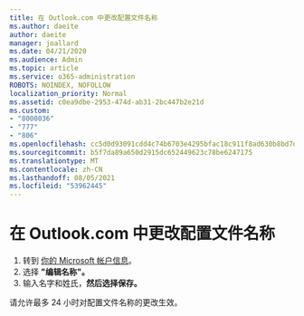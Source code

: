 ```yaml
---
title: 在 Outlook.com 中更改配置文件名称
ms.author: daeite
author: daeite
manager: joallard
ms.date: 04/21/2020
ms.audience: Admin
ms.topic: article
ms.service: o365-administration
ROBOTS: NOINDEX, NOFOLLOW
localization_priority: Normal
ms.assetid: c0ea9dbe-2953-474d-ab31-2bc447b2e21d
ms.custom:
- "8000036"
- "777"
- "806"
ms.openlocfilehash: cc5d0d93091cdd4c74b6703e4295bfac18c911f8ad630b8bd7db5a17b1ffb9d0
ms.sourcegitcommit: b5f7da89a650d2915dc652449623c78be6247175
ms.translationtype: MT
ms.contentlocale: zh-CN
ms.lasthandoff: 08/05/2021
ms.locfileid: "53962445"
---
```

# <a name="change-your-profile-name-in-outlookcom"></a>在 Outlook.com 中更改配置文件名称

1. 转到 [你的 Microsoft 帐户信息](https://go.microsoft.com/fwlink/p/?linkid=860841)。
2. 选择 **"编辑名称"。**
3. 输入名字和姓氏，**然后选择保存。**

请允许最多 24 小时对配置文件名称的更改生效。
